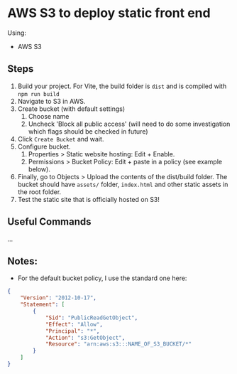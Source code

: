 # AWS S3 to deploy static front end

Using:

* AWS S3

## Steps

1. Build your project.  For Vite, the build folder is ```dist``` and is compiled with ```npm run build```
2. Navigate to S3 in AWS.
3. Create bucket (with default settings)
   1. Choose name
   2. Uncheck 'Block all public access' (will need to do some investigation which flags should be checked in future)
4. Click `Create Bucket` and wait.
5. Configure bucket.
   1. Properties > Static website hosting: Edit + Enable.
   2. Permissions > Bucket Policy: Edit + paste in a policy (see example below).
6. Finally, go to Objects > Upload the contents of the dist/build folder.  The bucket should have ```assets/``` folder, ```index.html``` and other static assets in the root folder.
7. Test the static site that is officially hosted on S3!

## Useful Commands

...

## Notes:
- For the default bucket policy, I use the standard one here:

```json
{
    "Version": "2012-10-17",
    "Statement": [
        {
            "Sid": "PublicReadGetObject",
            "Effect": "Allow",
            "Principal": "*",
            "Action": "s3:GetObject",
            "Resource": "arn:aws:s3:::NAME_OF_S3_BUCKET/*"
        }
    ]
}
```